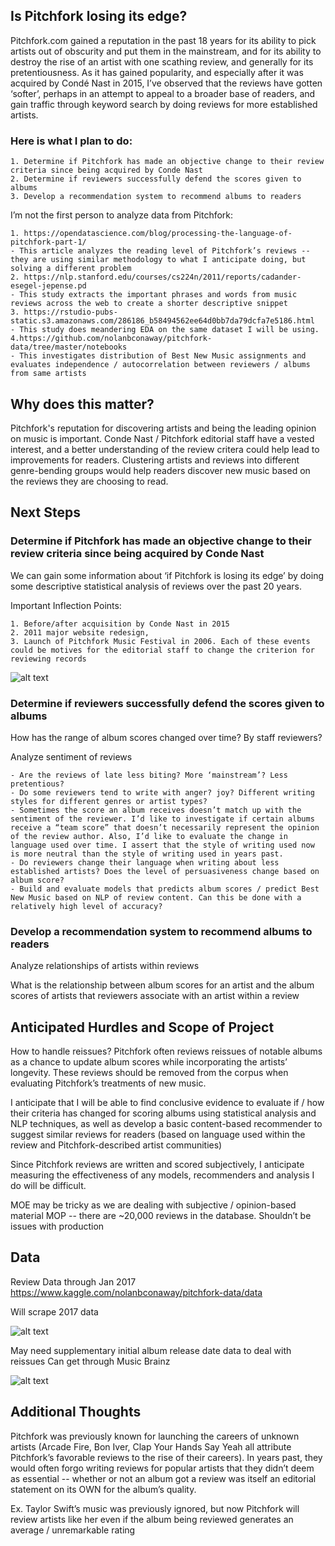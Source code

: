 ## Is Pitchfork losing its edge?

Pitchfork.com gained a reputation in the past 18 years for its ability to pick artists out of obscurity and put them in the mainstream, and for its ability to destroy the rise of an artist with one scathing review, and generally for its pretentiousness. As it has gained popularity, and especially after it was acquired by Condé Nast in 2015, I’ve observed that the reviews have gotten ‘softer’, perhaps in an attempt to appeal to a broader base of readers, and gain traffic through keyword search by doing reviews for more established artists.

### Here is what I plan to do:

    1. Determine if Pitchfork has made an objective change to their review criteria since being acquired by Conde Nast
    2. Determine if reviewers successfully defend the scores given to albums
    3. Develop a recommendation system to recommend albums to readers

I’m not the first person to analyze data from Pitchfork:

    1. https://opendatascience.com/blog/processing-the-language-of-pitchfork-part-1/
    - This article analyzes the reading level of Pitchfork’s reviews -- they are using similar methodology to what I anticipate doing, but solving a different problem
    2. https://nlp.stanford.edu/courses/cs224n/2011/reports/cadander-esegel-jepense.pd
    - This study extracts the important phrases and words from music reviews across the web to create a shorter descriptive snippet
    3. https://rstudio-pubs-static.s3.amazonaws.com/286186_b58494562ee64d0bb7da79dcfa7e5186.html
    - This study does meandering EDA on the same dataset I will be using.
    4.https://github.com/nolanbconaway/pitchfork-data/tree/master/notebooks
    - This investigates distribution of Best New Music assignments and evaluates independence / autocorrelation between reviewers / albums from same artists

## Why does this matter?
Pitchfork's reputation for discovering artists and being the leading opinion on music is important. Conde Nast / Pitchfork editorial staff have a vested interest, and a better understanding of the review critera could help lead to improvements for readers. Clustering artists and reviews into different genre-bending groups would help readers discover new music based on the reviews they are choosing to read.

## Next Steps
### Determine if Pitchfork has made an objective change to their review criteria since being acquired by Conde Nast

We can gain some information about ‘if Pitchfork is losing its edge’ by doing some descriptive statistical analysis of reviews over the past 20 years.

Important Inflection Points:

    1. Before/after acquisition by Conde Nast in 2015
    2. 2011 major website redesign,
    3. Launch of Pitchfork Music Festival in 2006. Each of these events could be motives for the editorial staff to change the criterion for reviewing records

   ![alt text](https://github.com/andrewjbashford/GalvanizeCapstone/blob/master/images/All.png "Logo Title Text 1")

### Determine if reviewers successfully defend the scores given to albums

How has the range of album scores changed over time? By staff reviewers?

Analyze sentiment of reviews
    
    - Are the reviews of late less biting? More ‘mainstream’? Less pretentious?
    - Do some reviewers tend to write with anger? joy? Different writing styles for different genres or artist types?
    - Sometimes the score an album receives doesn’t match up with the sentiment of the reviewer. I’d like to investigate if certain albums receive a “team score” that doesn’t necessarily represent the opinion of the review author. Also, I’d like to evaluate the change in language used over time. I assert that the style of writing used now is more neutral than the style of writing used in years past.
    - Do reviewers change their language when writing about less established artists? Does the level of persuasiveness change based on album score?
    - Build and evaluate models that predicts album scores / predict Best New Music based on NLP of review content. Can this be done with a relatively high level of accuracy?

### Develop a recommendation system to recommend albums to readers

Analyze relationships of artists within reviews
    
 What is the relationship between album scores for an artist and the album scores of artists that reviewers associate with an artist within a review

## Anticipated Hurdles and Scope of Project

How to handle reissues? Pitchfork often reviews reissues of notable albums as a chance to update album scores while incorporating the artists’ longevity. These reviews should be removed from the corpus when evaluating Pitchfork’s treatments of new music.

I anticipate that I will be able to find conclusive evidence to evaluate if / how their criteria has changed for scoring albums using statistical analysis and NLP techniques, as well as develop a basic content-based recommender to suggest similar reviews for readers (based on language used within the review and Pitchfork-described artist communities)

Since Pitchfork reviews are written and scored subjectively, I anticipate measuring the effectiveness of any models, recommenders and analysis I do will be difficult.

MOE may be tricky as we are dealing with subjective / opinion-based material
MOP -- there are ~20,000 reviews in the database. Shouldn’t be issues with production





## Data
Review Data through Jan 2017
https://www.kaggle.com/nolanbconaway/pitchfork-data/data

Will scrape 2017 data

 ![alt text](https://github.com/andrewjbashford/GalvanizeCapstone/blob/master/images/data_sample.png "Logo Title Text 1")


May need supplementary initial album release date data to deal with reissues
Can get through Music Brainz

 ![alt text](https://github.com/andrewjbashford/GalvanizeCapstone/blob/master/images/pipeline1.png "Logo Title Text 1")


## Additional Thoughts

Pitchfork was previously known for launching the careers of unknown artists (Arcade Fire, Bon Iver, Clap Your Hands Say Yeah all attribute Pitchfork’s favorable reviews to the rise of their careers). In years past, they would often forgo writing reviews for popular artists that they didn’t deem as essential -- whether or not an album got a review was itself an editorial statement on its OWN for the album’s quality.

Ex. Taylor Swift’s music was previously ignored, but now Pitchfork will review artists like her even if the album being reviewed generates an average / unremarkable rating

